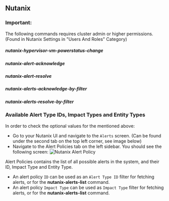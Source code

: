 ## Nutanix

### Important:

The following commands requires cluster admin or higher permissions.
(Found in Nutanix Settings in "Users And Roles" Category)

##### nutanix-hypervisor-vm-powerstatus-change
##### nutanix-alert-acknowledge
##### nutanix-alert-resolve
##### nutanix-alerts-acknowledge-by-filter
##### nutanix-alerts-resolve-by-filter

### Available Alert Type IDs, Impact Types and Entity Types
In order to check the optional values for the mentioned above:
* Go to your Nutanix UI and navigate to the `Alerts` screen. (Can be found under the second tab on the top left corner, see image below)
* Navigate to the Alert Policies tab on the left sidebar.
You should see the following screen:
![Nutanix Alert Policy](../../doc_files/Alert_Policy.png)

Alert Policies contains the list of all possible alerts in the system,
and their ID, Impact Type and Entity Type. 

* An alert policy `ID` can be used as an `Alert Type ID` filter for fetching alerts, or for the **nutanix-alerts-list** command.
* An alert policy `Impact Type` can be used as `Impact Type` filter  for fetching alerts, or for the **nutanix-alerts-list** command.
